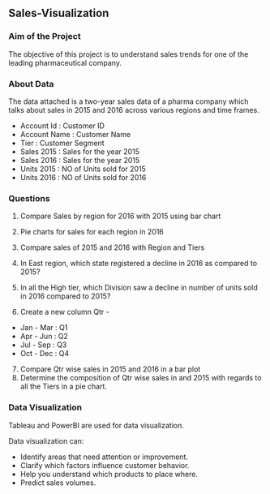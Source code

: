 ## Sales-Visualization
### Aim of the Project

The objective of this project is to understand sales trends for one of the leading pharmaceutical company.

### About Data

The data attached is a two-year sales data of a pharma company which talks about
sales in 2015 and 2016 across various regions and time frames.
* Account Id : Customer ID
* Account Name : Customer Name
* Tier : Customer Segment 
* Sales 2015 : Sales for the year 2015
* Sales 2016 : Sales for the year 2015
* Units 2015 : NO of Units sold for 2015
* Units 2016 : NO of Units sold for 2016

### Questions

1. Compare Sales by region for 2016 with 2015 using bar chart
2. Pie charts for sales for each region in 2016
3. Compare sales of 2015 and 2016 with Region and Tiers
4. In East region, which state registered a decline in 2016 as compared to 2015?
5. In all the High tier, which Division saw a decline in number of units sold in 2016 compared
to 2015?

6. Create a new column Qtr -
* Jan - Mar : Q1
* Apr - Jun : Q2
* Jul - Sep : Q3
* Oct - Dec : Q4

7. Compare Qtr wise sales in 2015 and 2016 in a bar plot
8. Determine the composition of Qtr wise sales in and 2015 with regards to all the Tiers in a
pie chart.

### Data Visualization

Tableau and PowerBI are used for data visualization.

Data visualization can:

* Identify areas that need attention or improvement.
* Clarify which factors influence customer behavior.
* Help you understand which products to place where.
* Predict sales volumes. 

